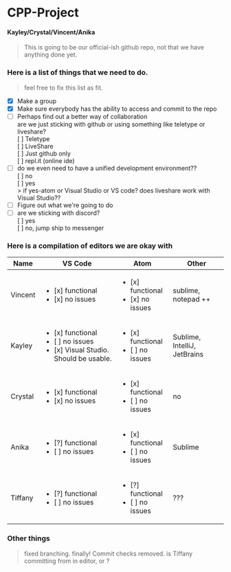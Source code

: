 # CPP-Project  
#### Kayley/Crystal/Vincent/Anika

> This is going to be our official-ish github repo, not that we have anything done yet.
### Here is a list of things that we need to do.
> feel free to fix this list as fit.
- [x] Make a group
- [x] Make sure everybody has the ability to access and commit to the repo
- [ ] Perhaps find out a better way of collaboration
<br>  are we just sticking with github or using something like teletype or liveshare?
<br>  [ ] Teletype
<br>  [ ] LiveShare
<br>  [ ] Just github only
<br>  [ ] repl.it (online ide)
- [ ] do we even need to have a unified development environment??
<br>  [ ] no
<br>  [ ] yes
<br>   > if yes-atom or Visual Studio or VS code? does liveshare work with Visual Studio??
- [ ] Figure out what we're going to do
- [ ] are we sticking with discord?
<br>  [ ] yes
<br>  [ ] no, jump ship to messenger
### Here is a compilation of editors we are okay with
Name | VS Code | Atom | Other
-----|---------|------|-------
Vincent | <ul><li>[x] functional</li><li>[x] no issues</li></ul> | <ul><li>[x] functional</li><li>[x] no issues</li></ul> | sublime, notepad ++
 Kayley | <ul><li>[x] functional</li><li>[ ] no issues</li><li>[x] Visual Studio. Should be usable.</li></ul> | <ul><li>[x] functional</li><li>[ ] no issues</li></ul> | Sublime, IntelliJ, JetBrains
Crystal| <ul><li>[x] functional</li><li>[x] no issues</li></ul> | <ul><li>[x] functional</li><li>[ ] no issues</li></ul> | no
 Anika | <ul><li>[?] functional</li><li>[ ] no issues</li></ul> | <ul><li>[x] functional</li><li>[ ] no issues</li></ul> | Sublime
Tiffany| <ul><li>[?] functional</li><li>[ ] no issues</li></ul> | <ul><li>[?] functional</li><li>[ ] no issues</li></ul> | ???
### Other things
> fixed branching. finally!
> Commit checks removed. is Tiffany committing from in editor, or ?
